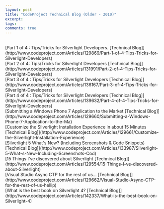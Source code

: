 ```yaml
---
layout: post
title: "CodeProject Technical Blog (Older - 2010)"
excerpt: 
tags:
comments: true
---
```

<br>
[Part 1 of 4 : Tips/Tricks for Silverlight Developers. [Technical Blog]](http://www.codeproject.com/Articles/129869/Part-1-of-4-Tips-Tricks-for-Silverlight-Developers)
<br>
[Part 2 of 4: Tips/Tricks for Silverlight Developers [Technical Blog]](http://www.codeproject.com/Articles/131991/Part-2-of-4-Tips-Tricks-for-Silverlight-Developers)
<br>
[Part 3 of 4 : Tips/Tricks for Silverlight Developers [Technical Blog]](http://www.codeproject.com/Articles/136167/Part-3-of-4-Tips-Tricks-for-Silverlight-Developers)
<br>
[Part 4 of 4 : Tips/Tricks for Silverlight Developers [Technical Blog]](http://www.codeproject.com/Articles/139632/Part-4-of-4-Tips-Tricks-for-Silverlight-Developers)
<br>
[Submitting a Windows Phone 7 Application to the Market [Technical Blog]](http://www.codeproject.com/Articles/129660/Submitting-a-Windows-Phone-7-Application-to-the-Ma)
<br>
[Customize the Silverlight Installation Experience in about 15 Minutes [Technical Blog]](http://www.codeproject.com/Articles/129661/Customize-the-Silverlight-Installation-Experience)
<br>
[Silverlight 5 What's New? (Including Screenshots & Code Snippets) [Technical Blog]](http://www.codeproject.com/Articles/133987/Silverlight-5-What-s-New-Including-Screenshots-Cod)
<br>
[15 Things I've discovered about Silverlight [Technical Blog]](http://www.codeproject.com/Articles/129554/15-Things-I-ve-discovered-about-Silverlight)
<br>
[Visual Studio Async CTP for the rest of us… [Technical Blog]](http://www.codeproject.com/Articles/129662/Visual-Studio-Async-CTP-for-the-rest-of-us-hellip)
<br>
[What is the best book on Silverlight 4? [Technical Blog]](http://www.codeproject.com/Articles/142337/What-is-the-best-book-on-Silverlight-4)
<br>


